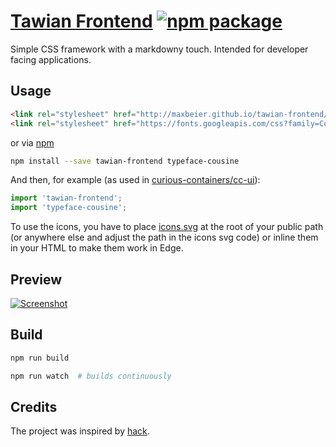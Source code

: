# [Tawian Frontend](http://maxbeier.github.io/tawian-frontend) [![npm package][npm-badge]][npm]

Simple CSS framework with a markdowny touch. Intended for developer facing applications.


## Usage

```html
<link rel="stylesheet" href="http://maxbeier.github.io/tawian-frontend/tawian-frontend.css">
<link rel="stylesheet" href="https://fonts.googleapis.com/css?family=Cousine:400,400i,700,700i">
```

or via [npm][npm]

```sh
npm install --save tawian-frontend typeface-cousine
```

And then, for example (as used in [curious-containers/cc-ui](https://github.com/curious-containers/cc-ui)):

```js
import 'tawian-frontend';
import 'typeface-cousine';
```

To use the icons, you have to place [icons.svg](https://raw.githubusercontent.com/maxbeier/tawian-frontend/master/icons.svg) at the root of your public path (or anywhere else and adjust the path in the icons svg code) or inline them in your HTML to make them work in Edge.


## Preview

[![Screenshot](https://raw.githubusercontent.com/maxbeier/tawian-frontend/master/screenshot.png)](http://maxbeier.github.io/tawian-frontend/)


## Build

```sh
npm run build

npm run watch  # builds continuously
```


## Credits

The project was inspired by [hack](https://github.com/egoist/hack).


[npm-badge]: https://img.shields.io/npm/v/tawian-frontend.svg?style=flat-square
[npm]: https://www.npmjs.org/package/tawian-frontend
